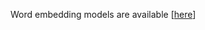 
Word embedding models are available [[here](https://gitlab.com/tainvecs/MachineLearning-2017/tree/master/hw4/w2v)]
